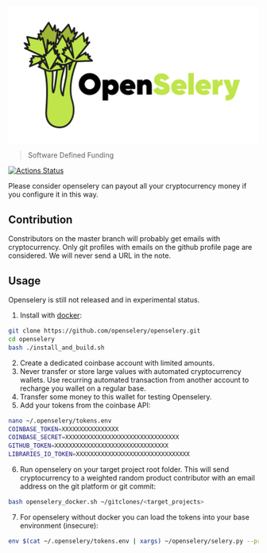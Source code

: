 <img align="middle" src="./docs/design/OpenSelery-04.svg" width="512">     

> Software Defined Funding

[![Actions Status](https://github.com/protontypes/openselery/workflows/openselery/badge.svg)](https://github.com/protontypes/openselery/actions)

Please consider openselery can payout all your cryptocurrency money if you configure it in this way.

## Contribution
Constributors on the 
master branch will probably get emails with cryptocurrency. Only git profiles with emails on the github profile page are considered. We will never send a URL in the note.

## Usage
Openselery is still not released and in experimental status.

1. Install with [docker](https://docs.docker.com/install/linux/docker-ce/ubuntu/):

```bash
git clone https://github.com/openselery/openselery.git
cd openselery
bash ./install_and_build.sh
```

2. Create a dedicated coinbase account with limited amounts. 
3. Never transfer or store large values with automated cryptocurrency wallets. Use recurring automated transaction from another account to recharge you wallet on a regular base. 
4. Transfer some money to this wallet for testing Openselery.  
5. Add your tokens from the coinbase API:      

```bash
nano ~/.openselery/tokens.env
COINBASE_TOKEN=XXXXXXXXXXXXXXXX
COINBASE_SECRET=XXXXXXXXXXXXXXXXXXXXXXXXXXXXXXXX
GITHUB_TOKEN=XXXXXXXXXXXXXXXXXXXXXXXXXXXXXXXX
LIBRARIES_IO_TOKEN=XXXXXXXXXXXXXXXXXXXXXXXXXXXXXXXX
```

6. Run openselery on your target project root folder. This will send cryptocurrency to a weighted random product contributor with an email address on the git platform or git commit:    

```bash
bash openselery_docker.sh ~/gitclones/<target_projects>
```

7. For openselery without docker you can load the tokens into your base environment (insecure):

```bash
env $(cat ~/.openselery/tokens.env | xargs) ~/openselery/selery.py --project=$PROJECT_DIR_TO_SCAN
```
